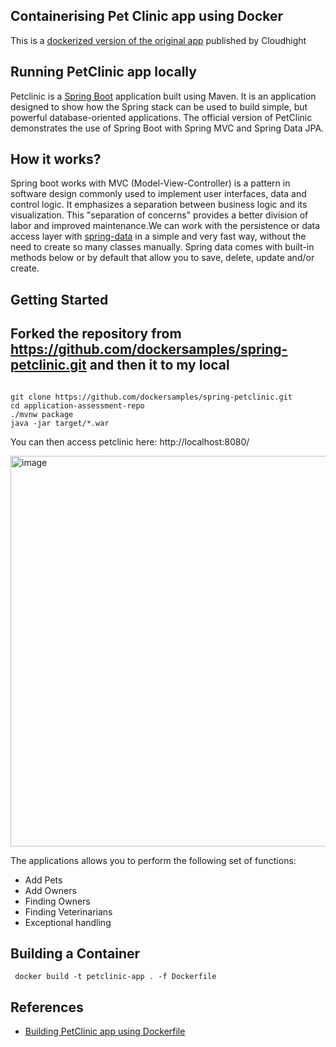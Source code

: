 

## Containerising Pet Clinic app using Docker

This is a [dockerized version of the original app](https://github.com/CloudHight/application-assessment-repo.git) published by Cloudhight


## Running PetClinic app locally

Petclinic is a [Spring Boot](https://spring.io/guides/gs/spring-boot) application built using Maven. It is an application designed to show how the Spring stack can be used to build simple, but powerful database-oriented applications. The official version of PetClinic demonstrates the use of Spring Boot with Spring MVC and Spring Data JPA.

## How it works?

Spring boot works with MVC (Model-View-Controller) is a pattern in software design commonly used to implement user interfaces, data and control logic. It emphasizes a separation between business logic and its visualization. This "separation of concerns" provides a better division of labor and improved maintenance.We can work with the persistence or data access layer with [spring-data](https://spring.io/projects/spring-data) in a simple and very fast way, without the need to create so many classes manually. Spring data comes with built-in methods below or by default that allow you to save, delete, update and/or create.


## Getting Started
## Forked the repository from  https://github.com/dockersamples/spring-petclinic.git and then it to my local

```

git clone https://github.com/dockersamples/spring-petclinic.git
cd application-assessment-repo
./mvnw package
java -jar target/*.war
```

You can then access petclinic here: http://localhost:8080/

<img width="625" alt="image" src="https://user-images.githubusercontent.com/313480/179161406-54a28200-d52e-411f-bfbe-463cf64b64b3.png">

The applications allows you to perform the following set of functions:

- Add Pets
- Add Owners
- Finding Owners
- Finding Veterinarians
- Exceptional handling


## Building a Container

```
 docker build -t petclinic-app . -f Dockerfile
```


## References

- [Building PetClinic app using Dockerfile](https://docs.docker.com/language/java/build-images/)